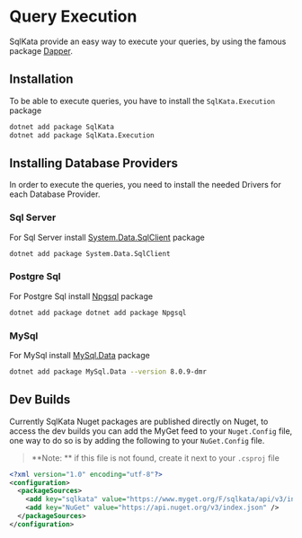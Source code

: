 # Query Execution

SqlKata provide an easy way to execute your queries, by using the famous package
[Dapper](https://github.com/StackExchange/Dapper).

## Installation
To be able to execute queries, you have to install the `SqlKata.Execution` package

```sh
dotnet add package SqlKata
dotnet add package SqlKata.Execution
```

## Installing Database Providers
In order to execute the queries, you need to install the needed Drivers for each Database Provider.

### Sql Server
For Sql Server install [System.Data.SqlClient](https://www.nuget.org/packages/System.Data.SqlClient/) package

```sh
dotnet add package System.Data.SqlClient
```

### Postgre Sql

For Postgre Sql install [Npgsql](http://www.npgsql.org/) package

```sh
dotnet add package dotnet add package Npgsql
```

### MySql

For MySql install [MySql.Data](https://www.nuget.org/packages/MySql.Data/8.0.9-dmr) package

```sh
dotnet add package MySql.Data --version 8.0.9-dmr
```

## Dev Builds
Currently SqlKata Nuget packages are published directly on Nuget, to access the dev builds you can add the MyGet feed to your `Nuget.Config` file, one way to do so is by adding the following to your `NuGet.Config` file.

> **Note: ** if this file is not found, create it next to your `.csproj` file

```xml
<?xml version="1.0" encoding="utf-8"?>
<configuration>
  <packageSources>
    <add key="sqlkata" value="https://www.myget.org/F/sqlkata/api/v3/index.json" />
    <add key="NuGet" value="https://api.nuget.org/v3/index.json" />
  </packageSources>
</configuration>
```